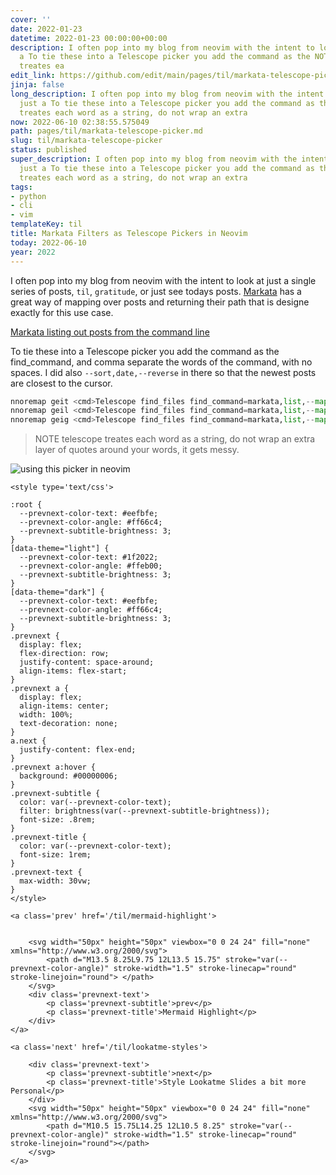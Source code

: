 ```yaml
---
cover: ''
date: 2022-01-23
datetime: 2022-01-23 00:00:00+00:00
description: I often pop into my blog from neovim with the intent to look at just
  a To tie these into a Telescope picker you add the command as the NOTE telescope
  treates ea
edit_link: https://github.com/edit/main/pages/til/markata-telescope-picker.md
jinja: false
long_description: I often pop into my blog from neovim with the intent to look at
  just a To tie these into a Telescope picker you add the command as the NOTE telescope
  treates each word as a string, do not wrap an extra
now: 2022-06-10 02:38:55.575049
path: pages/til/markata-telescope-picker.md
slug: til/markata-telescope-picker
status: published
super_description: I often pop into my blog from neovim with the intent to look at
  just a To tie these into a Telescope picker you add the command as the NOTE telescope
  treates each word as a string, do not wrap an extra
tags:
- python
- cli
- vim
templateKey: til
title: Markata Filters as Telescope Pickers in Neovim
today: 2022-06-10
year: 2022
---
```


I often pop into my blog from neovim with the intent to look at just a
single series of posts, `til`, `gratitude`, or just see todays posts.
[Markata](https://markata.dev/) has a great way of mapping over posts
and returning their path that is designe exactly for this use case.

[Markata listing out posts from the command line](https://images.waylonwalker.com/markta-list-todays-posts.png)

To tie these into a Telescope picker you add the command as the
find_command, and comma separate the words of the command, with no
spaces.  I did also `--sort,date,--reverse` in there so that the newest
posts are closest to the cursor.

``` python
nnoremap geit <cmd>Telescope find_files find_command=markata,list,--map,path,--filter,date==today<cr>
nnoremap geil <cmd>Telescope find_files find_command=markata,list,--map,path,--filter,templateKey=='til',--sort,date,--reverse<cr>
nnoremap geig <cmd>Telescope find_files find_command=markata,list,--map,path,--filter,templateKey=='gratitude',--sort,date,--reverse<cr>
```

> NOTE telescope treates each word as a string, do not wrap an extra
> layer of quotes around your words, it gets messy.

![using this picker in neovim](https://images.waylonwalker.com/markata-list-telescope-picker.png)
<div class='prevnext'>

    <style type='text/css'>

    :root {
      --prevnext-color-text: #eefbfe;
      --prevnext-color-angle: #ff66c4;
      --prevnext-subtitle-brightness: 3;
    }
    [data-theme="light"] {
      --prevnext-color-text: #1f2022;
      --prevnext-color-angle: #ffeb00;
      --prevnext-subtitle-brightness: 3;
    }
    [data-theme="dark"] {
      --prevnext-color-text: #eefbfe;
      --prevnext-color-angle: #ff66c4;
      --prevnext-subtitle-brightness: 3;
    }
    .prevnext {
      display: flex;
      flex-direction: row;
      justify-content: space-around;
      align-items: flex-start;
    }
    .prevnext a {
      display: flex;
      align-items: center;
      width: 100%;
      text-decoration: none;
    }
    a.next {
      justify-content: flex-end;
    }
    .prevnext a:hover {
      background: #00000006;
    }
    .prevnext-subtitle {
      color: var(--prevnext-color-text);
      filter: brightness(var(--prevnext-subtitle-brightness));
      font-size: .8rem;
    }
    .prevnext-title {
      color: var(--prevnext-color-text);
      font-size: 1rem;
    }
    .prevnext-text {
      max-width: 30vw;
    }
    </style>
    
    <a class='prev' href='/til/mermaid-highlight'>
    

        <svg width="50px" height="50px" viewbox="0 0 24 24" fill="none" xmlns="http://www.w3.org/2000/svg">
            <path d="M13.5 8.25L9.75 12L13.5 15.75" stroke="var(--prevnext-color-angle)" stroke-width="1.5" stroke-linecap="round" stroke-linejoin="round"> </path>
        </svg>
        <div class='prevnext-text'>
            <p class='prevnext-subtitle'>prev</p>
            <p class='prevnext-title'>Mermaid Highlight</p>
        </div>
    </a>
    
    <a class='next' href='/til/lookatme-styles'>
    
        <div class='prevnext-text'>
            <p class='prevnext-subtitle'>next</p>
            <p class='prevnext-title'>Style Lookatme Slides a bit more Personal</p>
        </div>
        <svg width="50px" height="50px" viewbox="0 0 24 24" fill="none" xmlns="http://www.w3.org/2000/svg">
            <path d="M10.5 15.75L14.25 12L10.5 8.25" stroke="var(--prevnext-color-angle)" stroke-width="1.5" stroke-linecap="round" stroke-linejoin="round"></path>
        </svg>
    </a>
  </div>